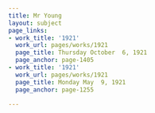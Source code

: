```yaml
---
title: Mr Young
layout: subject
page_links:
- work_title: '1921'
  work_url: pages/works/1921
  page_title: Thursday October  6, 1921
  page_anchor: page-1405
- work_title: '1921'
  work_url: pages/works/1921
  page_title: Monday May  9, 1921
  page_anchor: page-1255

---
```

